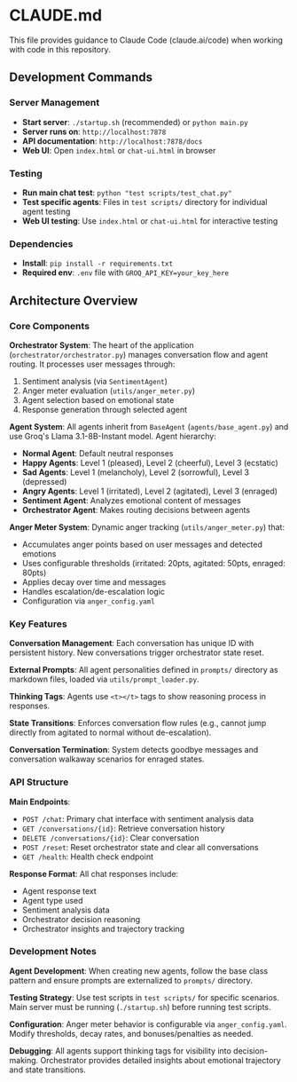 # CLAUDE.md

This file provides guidance to Claude Code (claude.ai/code) when working with code in this repository.

## Development Commands

### Server Management
- **Start server**: `./startup.sh` (recommended) or `python main.py`
- **Server runs on**: `http://localhost:7878`
- **API documentation**: `http://localhost:7878/docs`
- **Web UI**: Open `index.html` or `chat-ui.html` in browser

### Testing
- **Run main chat test**: `python "test scripts/test_chat.py"`
- **Test specific agents**: Files in `test scripts/` directory for individual agent testing
- **Web UI testing**: Use `index.html` or `chat-ui.html` for interactive testing

### Dependencies
- **Install**: `pip install -r requirements.txt`
- **Required env**: `.env` file with `GROQ_API_KEY=your_key_here`

## Architecture Overview

### Core Components

**Orchestrator System**: The heart of the application (`orchestrator/orchestrator.py`) manages conversation flow and agent routing. It processes user messages through:
1. Sentiment analysis (via `SentimentAgent`)
2. Anger meter evaluation (`utils/anger_meter.py`)
3. Agent selection based on emotional state
4. Response generation through selected agent

**Agent System**: All agents inherit from `BaseAgent` (`agents/base_agent.py`) and use Groq's Llama 3.1-8B-Instant model. Agent hierarchy:
- **Normal Agent**: Default neutral responses
- **Happy Agents**: Level 1 (pleased), Level 2 (cheerful), Level 3 (ecstatic)
- **Sad Agents**: Level 1 (melancholy), Level 2 (sorrowful), Level 3 (depressed)  
- **Angry Agents**: Level 1 (irritated), Level 2 (agitated), Level 3 (enraged)
- **Sentiment Agent**: Analyzes emotional content of messages
- **Orchestrator Agent**: Makes routing decisions between agents

**Anger Meter System**: Dynamic anger tracking (`utils/anger_meter.py`) that:
- Accumulates anger points based on user messages and detected emotions
- Uses configurable thresholds (irritated: 20pts, agitated: 50pts, enraged: 80pts)
- Applies decay over time and messages
- Handles escalation/de-escalation logic
- Configuration via `anger_config.yaml`

### Key Features

**Conversation Management**: Each conversation has unique ID with persistent history. New conversations trigger orchestrator state reset.

**External Prompts**: All agent personalities defined in `prompts/` directory as markdown files, loaded via `utils/prompt_loader.py`.

**Thinking Tags**: Agents use `<t></t>` tags to show reasoning process in responses.

**State Transitions**: Enforces conversation flow rules (e.g., cannot jump directly from agitated to normal without de-escalation).

**Conversation Termination**: System detects goodbye messages and conversation walkaway scenarios for enraged states.

### API Structure

**Main Endpoints**:
- `POST /chat`: Primary chat interface with sentiment analysis data
- `GET /conversations/{id}`: Retrieve conversation history  
- `DELETE /conversations/{id}`: Clear conversation
- `POST /reset`: Reset orchestrator state and clear all conversations
- `GET /health`: Health check endpoint

**Response Format**: All chat responses include:
- Agent response text
- Agent type used
- Sentiment analysis data
- Orchestrator decision reasoning
- Orchestrator insights and trajectory tracking

### Development Notes

**Agent Development**: When creating new agents, follow the base class pattern and ensure prompts are externalized to `prompts/` directory.

**Testing Strategy**: Use test scripts in `test scripts/` for specific scenarios. Main server must be running (`./startup.sh`) before running test scripts.

**Configuration**: Anger meter behavior is configurable via `anger_config.yaml`. Modify thresholds, decay rates, and bonuses/penalties as needed.

**Debugging**: All agents support thinking tags for visibility into decision-making. Orchestrator provides detailed insights about emotional trajectory and state transitions.
